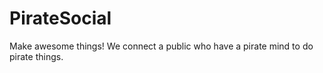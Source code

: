 # PirateSocial
Make awesome things! We connect a public who have a pirate mind to do pirate things.
